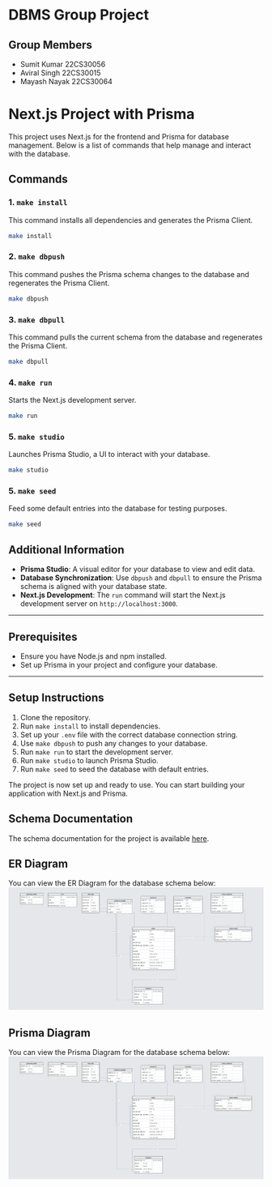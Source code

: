 # DBMS Group Project

## Group Members
- Sumit Kumar 22CS30056
- Aviral Singh 22CS30015
- Mayash Nayak  22CS30064


# Next.js Project with Prisma

This project uses Next.js for the frontend and Prisma for database management. Below is a list of commands that help manage and interact with the database.

## Commands

### 1. **`make install`**

This command installs all dependencies and generates the Prisma Client.

```bash
make install
```

### 2. **`make dbpush`**

This command pushes the Prisma schema changes to the database and regenerates the Prisma Client.

```bash
make dbpush
```

### 3. **`make dbpull`**

This command pulls the current schema from the database and regenerates the Prisma Client.

```bash
make dbpull
```

### 4. **`make run`**

Starts the Next.js development server.

```bash
make run
```

### 5. **`make studio`**

Launches Prisma Studio, a UI to interact with your database.

```bash
make studio
```

### 5. **`make seed`**

Feed some default entries into the database for testing purposes.

```bash
make seed
```

## Additional Information

- **Prisma Studio**: A visual editor for your database to view and edit data.
- **Database Synchronization**: Use `dbpush` and `dbpull` to ensure the Prisma schema is aligned with your database state.
- **Next.js Development**: The `run` command will start the Next.js development server on `http://localhost:3000`.

---

## Prerequisites

- Ensure you have Node.js and npm installed.
- Set up Prisma in your project and configure your database.

---

## Setup Instructions

1. Clone the repository.
2. Run `make install` to install dependencies.
3. Set up your `.env` file with the correct database connection string.
4. Use `make dbpush` to push any changes to your database.
5. Run `make run` to start the development server.
6. Run `make studio` to launch Prisma Studio.
7. Run `make seed` to seed the database with default entries.

The project is now set up and ready to use. You can start building your application with Next.js and Prisma.

## Schema Documentation

The schema documentation for the project is available [here](documents/schema.md).

## ER Diagram

You can view the ER Diagram for the database schema below:
![ER Diagram](documents/schema.png)

## Prisma Diagram

You can view the Prisma Diagram for the database schema below:
![ER Diagram](documents/schema.png)
